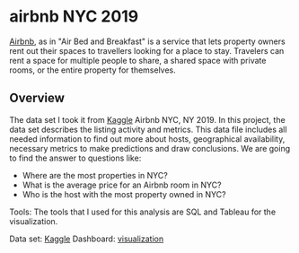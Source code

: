 # airbnb NYC 2019
[Airbnb](https://www.airbnb.com/), as in "Air Bed and Breakfast" is a service that lets property owners rent out their spaces to travellers looking for a place to stay. Travelers can rent a space for multiple people to share, a shared space with private rooms, or the entire property for themselves.

## Overview
The data set I took it from [Kaggle](https://www.kaggle.com/datasets/dgomonov/new-york-city-airbnb-open-data) Airbnb NYC, NY 2019. In this project, the data set describes the listing activity and metrics. This data file includes all needed information to find out more about hosts, geographical availability, necessary metrics to make predictions and draw conclusions. We are going to find the answer to questions like:
- Where are the most properties in NYC?
- What is the average price for an Airbnb room in NYC?
- Who is the host with the most property owned in NYC?

Tools: The tools that I used for this analysis are SQL and Tableau for the visualization.

Data set: [Kaggle](https://www.kaggle.com/datasets/dgomonov/new-york-city-airbnb-open-data)
Dashboard: [visualization](https://public.tableau.com/app/profile/benyamin.adrian/viz/AirbnbNYC2019_16590858743510/airbnbNYC2019)

